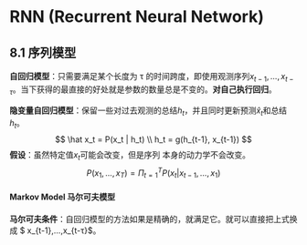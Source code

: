 # RNN (Recurrent Neural Network)

## 8.1 序列模型

**自回归模型**：只需要满足某个长度为 τ 的时间跨度，即使用观测序列$x_{t−1},...,x_{t−τ}$。当下获得的最直接的好处就是参数的数量总是不变的。**对自己执行回归**。

**隐变量自回归模型**：保留一些对过去观测的总结$h_t$，并且同时更新预测$\hat x_t$和总结$h_t$。
$$
\hat x_t = P(x_t | h_t) \\
h_t = g(h_{t-1}, x_{t-1})
$$
**假设**：虽然特定值$x_t$可能会改变，但是序列 本身的动力学不会改变。
$$
P(x_1,...,x_T)=\Pi_{t=1}^T P(x_t|x_{t-1},...,x_1)
$$

#### Markov Model 马尔可夫模型

**马尔可夫条件**：自回归模型的方法如果是精确的，就满足它。就可以直接把上式换成 $ x_{t-1},...,x_{t-τ}$。

